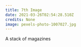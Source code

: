 ```yaml
---
title: 7th Image
date: 2021-03-26T02:54:28.510Z
credits: None
image: pexels-photo-1007027.jpg
---
```

A stack of magazines